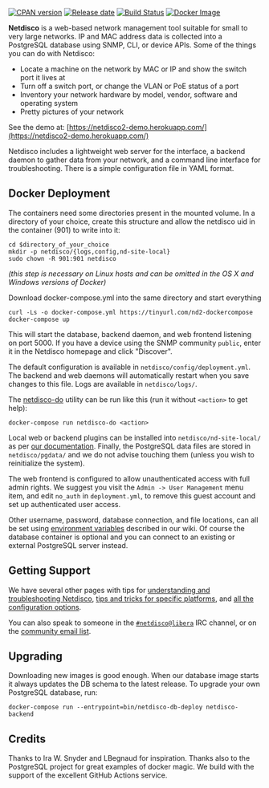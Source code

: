 [![CPAN version](https://badge.fury.io/pl/App-Netdisco.svg)](https://metacpan.org/pod/App::Netdisco)
[![Release date](https://img.shields.io/github/release-date/netdisco/netdisco-docker.svg?label=released)](https://metacpan.org/pod/App::Netdisco)
[![Build Status](https://travis-ci.org/netdisco/netdisco.svg?branch=master)](https://travis-ci.org/netdisco/netdisco)
[![Docker Image](https://img.shields.io/badge/docker%20images-ready-blue.svg)](https://store.docker.com/community/images/netdisco/netdisco)

**Netdisco** is a web-based network management tool suitable for small to very large networks. IP and MAC address data is collected into a PostgreSQL database using SNMP, CLI, or device APIs. Some of the things you can do with Netdisco:

* Locate a machine on the network by MAC or IP and show the switch port it lives at
* Turn off a switch port, or change the VLAN or PoE status of a port
* Inventory your network hardware by model, vendor, software and operating system
* Pretty pictures of your network

See the demo at: [https://netdisco2-demo.herokuapp.com/](https://netdisco2-demo.herokuapp.com/)

Netdisco includes a lightweight web server for the interface, a backend daemon to gather data from your network, and a command line interface for troubleshooting. There is a simple configuration file in YAML format. 

##  Docker Deployment

The containers need some directories present in the mounted volume. In a directory of your choice, create this structure and allow the netdisco uid in the container (901) to write into it:

    cd $directory_of_your_choice
    mkdir -p netdisco/{logs,config,nd-site-local} 
    sudo chown -R 901:901 netdisco

*(this step is necessary on Linux hosts and can be omitted in the OS X and Windows versions of Docker)*

Download docker-compose.yml into the same directory and start everything 

    curl -Ls -o docker-compose.yml https://tinyurl.com/nd2-dockercompose
    docker-compose up

This will start the database, backend daemon, and web frontend listening on port 5000. If you have a device using the SNMP community `public`, enter it in the Netdisco homepage and click "Discover".

The default configuration is available in `netdisco/config/deployment.yml`. The backend and web daemons will automatically restart when you save changes to this file. Logs are available in `netdisco/logs/`.

The [netdisco-do](https://metacpan.org/dist/App-Netdisco/view/bin/netdisco-do) utility can be run like this (run it without `<action>` to get help):

    docker-compose run netdisco-do <action>

Local web or backend plugins can be installed into `netdisco/nd-site-local/` as per [our documentation](https://github.com/netdisco/netdisco/wiki). Finally, the PostgreSQL data files are stored in `netdisco/pgdata/` and we do not advise touching them (unless you wish to reinitialize the system).

The web frontend is configured to allow unauthenticated access with full admin rights. We suggest you visit the `Admin -> User Management` menu item, and edit `no_auth` in `deployment.yml`, to remove this guest account and set up authenticated user access.

Other username, password, database connection, and file locations, can all be set using [environment variables](https://github.com/netdisco/netdisco/wiki/Environment-Variables) described in our wiki. Of course the database container is optional and you can connect to an existing or external PostgreSQL server instead.

## Getting Support

We have several other pages with tips for [understanding and troubleshooting Netdisco](https://github.com/netdisco/netdisco/wiki/Troubleshooting), [tips and tricks for specific platforms](https://github.com/netdisco/netdisco/wiki/Vendor-Tips), and [all the configuration options](https://github.com/netdisco/netdisco/wiki/Configuration).

You can also speak to someone in the [`#netdisco@libera`](https://kiwiirc.com/nextclient/irc.libera.chat/netdisco) IRC channel, or on the [community email list](https://lists.sourceforge.net/lists/listinfo/netdisco-users).

## Upgrading

Downloading new images is good enough. When our database image starts it always updates the DB schema to the latest release. To upgrade your own PostgreSQL database, run:

    docker-compose run --entrypoint=bin/netdisco-db-deploy netdisco-backend

## Credits

Thanks to Ira W. Snyder and LBegnaud for inspiration. Thanks also to the PostgreSQL project for great examples of docker magic. We build with the support of the excellent GitHub Actions service. 
